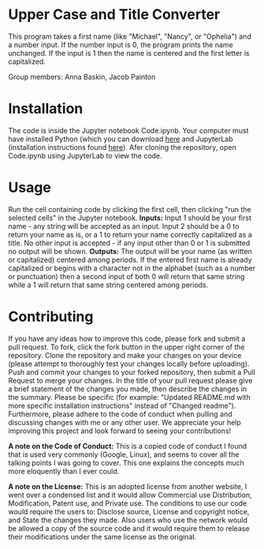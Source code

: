 # Upper Case and Title Converter
This program takes a first name (like "Michael", "Nancy", or "Ophelia") and a number input. If the number input is 0, the program prints the name unchanged. If the input is 1 then the name is centered and the first letter is capitalized. 

Group members: Anna Baskin, Jacob Painton

# Installation
The code is inside the Jupyter notebook Code.ipynb. Your computer must have installed Python (which you can download [here](https://www.python.org/downloads/) and JupyterLab (installation instructions found [here](https://jupyter.org/install)). Afer cloning the repository, open Code.ipynb using JupyterLab to view the code. 

# Usage
Run the cell containing code by clicking the first cell, then clicking "run the selected cells" in the Jupyter notebook. 
**Inputs:** Input 1 should be your first name - any string will be accepted as an input. Input 2 should be a 0 to return your name as is, or a 1 to return your name correctly capitalized as a title. No other input is accepted - if any input other than 0 or 1 is submitted no output will be shown.
**Outputs:** The output will be your name (as written or capitalized) centered among periods. If the entered first name is already capitalized or begins with a character not in the alphabet (such as a number or punctuation) then a second input of both 0 will return that same string while a 1 will return that same string centered among periods.

# Contributing
If you have any ideas how to improve this code, please fork and submit a pull request. To fork, click the fork button in the upper right corner of the repository. Clone the repository and make your changes on your device (please attempt to thoroughly test your changes locally before uploading). Push and commit your changes to your forked repository, then submit a Pull Request to merge your changes. In the title of your pull request please give a brief statement of the changes you made, then describe the changes in the summary. Please be specific (for example: "Updated README.md with more specific installation instructions" instead of "Changed readme"). Furthermore, please adhere to the code of conduct when pulling and discussing changes with me or any other user. We appreciate your help improving this project and look forward to seeing your contributions!

**A note on the Code of Conduct:** This is a copied code of conduct I found that is used very commonly (Google, Linux), and seems to cover all the talking points I was going to cover. This one explains the concepts much more eloquently than I ever could.

**A note on the License:** This is an adopted license from another website, I went over a condensed list and it would allow Commercial use Distribution, Modification, Patent use, and Private use. The conditions to use our code would require the users to: Disclose source, License and copyright notice, and State the changes they made. Also users who use the network would be allowed a copy of the source code and it would require them to release their modifications under the same license as the original.


